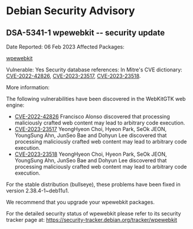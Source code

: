 
Debian Security Advisory
========================


DSA-5341-1 wpewebkit -- security update
---------------------------------------



Date Reported:
06 Feb 2023
Affected Packages:

[wpewebkit](https://packages.debian.org/src:wpewebkit)

Vulnerable:
Yes
Security database references:
In Mitre's CVE dictionary: [CVE-2022-42826](https://security-tracker.debian.org/tracker/CVE-2022-42826), [CVE-2023-23517](https://security-tracker.debian.org/tracker/CVE-2023-23517), [CVE-2023-23518](https://security-tracker.debian.org/tracker/CVE-2023-23518).  

More information:

The following vulnerabilities have been discovered in the WebKitGTK
web engine:


* [CVE-2022-42826](https://security-tracker.debian.org/tracker/CVE-2022-42826)
Francisco Alonso discovered that processing maliciously crafted
 web content may lead to arbitrary code execution.
* [CVE-2023-23517](https://security-tracker.debian.org/tracker/CVE-2023-23517)
YeongHyeon Choi, Hyeon Park, SeOk JEON, YoungSung Ahn, JunSeo Bae
 and Dohyun Lee discovered that processing maliciously crafted web
 content may lead to arbitrary code execution.
* [CVE-2023-23518](https://security-tracker.debian.org/tracker/CVE-2023-23518)
YeongHyeon Choi, Hyeon Park, SeOk JEON, YoungSung Ahn, JunSeo Bae
 and Dohyun Lee discovered that processing maliciously crafted web
 content may lead to arbitrary code execution.


For the stable distribution (bullseye), these problems have been fixed in
version 2.38.4-1~deb11u1.


We recommend that you upgrade your wpewebkit packages.


For the detailed security status of wpewebkit please refer to
its security tracker page at:
<https://security-tracker.debian.org/tracker/wpewebkit>





